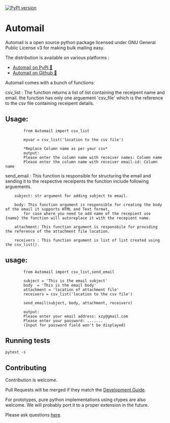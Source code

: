 [![PyPI version](https://badge.fury.io/py/Automail.svg)](https://badge.fury.io/py/Automail)

# Automail


Automail is a open source python package licensed under GNU General Public License v3 
for making bulk mailing easy.

The distribution is available on various platforms :
* [Automail on PyPI :link:](https://pypi.org/project/Automail)
* [Automail on Github :link:](https://github.com/Preetam2114/Automail)

Automail comes with a bunch of functions:

csv_list : The function returns a list of list containing the receipent name and email.
		the function has only one arguement 'csv_file' which is the reference to the csv file containing
		receipent details.

## Usage:
```
		from Automail import csv_list

		myvar = csv_list('location to the csv file')

```
```
		*Replace Column name as per your csv*
		output:
		Please enter the column name with receiver names: Column name
		Please enter the column name with receiver email-id: Column name
```


send_email : This function is responsible for structuring the email and sending it to the respective receipents
		the function include following arguements.

		subject: str argument for adding subject to email.

		body: This function argument is responsible for creating the body of the email it supports HTML and Text format,
			for case where you need to add name of the recepient use {name} the function will autoreplace it with the recepient name.

		attachment: This function argument is responsbile for providing the reference of the attachment file location.

		receivers : This function argument is list of list created using the csv_list().


## usage:
```
		from Automail import csv_list,send_email

		subject = 'This is the email subject'
		body  = 'This is the email body'
		attachment = 'location of attachment file'
		receivers = csv_list('location to the csv file')

		send_email(subject, body, attachment, receivers)
```
```
		output:
		Please enter your email address: xzy@gmail.com
		Please enter your password: .......
		(Input for password field won't be displayed)
```
## Running tests

```
pytest -s
```

## Contributing

Contribution is welcome.

Pull Requests will be merged if they match the [Development Guide](#).

For prototypes, pure python implementations using ctypes are also welcome.
We will probably port it to a proper extension in the future.

Please ask questions [here](https://github.com/Preetam2114/Automail/issues).
